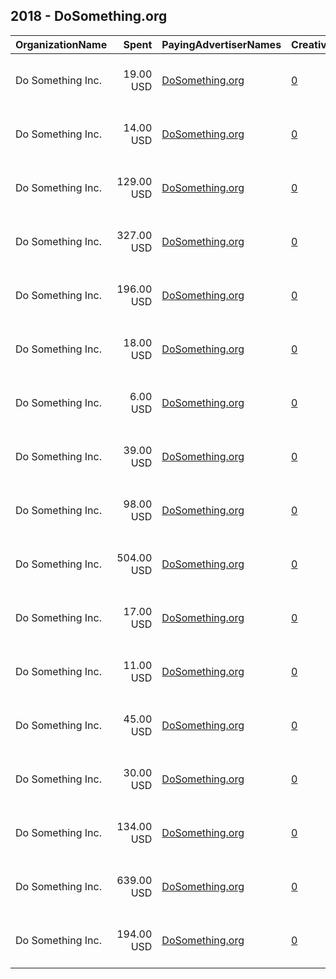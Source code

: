 ## 2018 - DoSomething.org 
|OrganizationName|Spent|PayingAdvertiserNames|CreativeUrls|Impressions|Genders|AgeBrackets|CountryCodes|BillingAddresses|CandidateBallotInformation|
|:---|---:|:---|:---|---:|:---|:---|:---|:---|:---|
|Do Something  Inc.|19.00 USD|[DoSomething.org](2018/DoSomething.org.md)|[0](https://www.snap.com/political-ads/asset/bd1d30c7664af1a455d38002dd55d2bf745b86a2a32cbc071a4f778a717974d6?mediaType=mp4)|6,706||18-20|united states|"19 West 21st Street, 8th Floor,New York,10010,US"||
|Do Something  Inc.|14.00 USD|[DoSomething.org](2018/DoSomething.org.md)|[0](https://www.snap.com/political-ads/asset/ece5027c8704c100cd7193ebd88f04723de24faace51f2db9e715ed3be376d54?mediaType=mp4)|5,397||18-20|united states|"19 West 21st Street, 8th Floor,New York,10010,US"||
|Do Something  Inc.|129.00 USD|[DoSomething.org](2018/DoSomething.org.md)|[0](https://www.snap.com/political-ads/asset/c9d2a52daec5296505a18a2c61ce3c0174739c313601a3df8b25cec100a032c0?mediaType=mp4)|43,003||18-20|united states|"19 West 21st Street, 8th Floor,New York,10010,US"||
|Do Something  Inc.|327.00 USD|[DoSomething.org](2018/DoSomething.org.md)|[0](https://www.snap.com/political-ads/asset/bba83dcbfbfe2e22b04b747fd813f5bea09cdb7f177741c91c276fac6bb73c85?mediaType=mp4)|102,451||18-20|united states|"19 West 21st Street, 8th Floor,New York,10010,US"||
|Do Something  Inc.|196.00 USD|[DoSomething.org](2018/DoSomething.org.md)|[0](https://www.snap.com/political-ads/asset/bd1d30c7664af1a455d38002dd55d2bf745b86a2a32cbc071a4f778a717974d6?mediaType=mp4)|65,718||18-20|united states|"19 West 21st Street, 8th Floor,New York,10010,US"||
|Do Something  Inc.|18.00 USD|[DoSomething.org](2018/DoSomething.org.md)|[0](https://www.snap.com/political-ads/asset/bd1d30c7664af1a455d38002dd55d2bf745b86a2a32cbc071a4f778a717974d6?mediaType=mp4)|6,277||18-20|united states|"19 West 21st Street, 8th Floor,New York,10010,US"||
|Do Something  Inc.|6.00 USD|[DoSomething.org](2018/DoSomething.org.md)|[0](https://www.snap.com/political-ads/asset/e3574828f7bef63d3998478283eadcbe3c3e54d6a2aef56bd615ba56cd06a02f?mediaType=mp4)|2,216||18-20|united states|"19 West 21st Street, 8th Floor,New York,10010,US"||
|Do Something  Inc.|39.00 USD|[DoSomething.org](2018/DoSomething.org.md)|[0](https://www.snap.com/political-ads/asset/ece5027c8704c100cd7193ebd88f04723de24faace51f2db9e715ed3be376d54?mediaType=mp4)|13,215||18-20|united states|"19 West 21st Street, 8th Floor,New York,10010,US"||
|Do Something  Inc.|98.00 USD|[DoSomething.org](2018/DoSomething.org.md)|[0](https://www.snap.com/political-ads/asset/3f85367033fe6fd8e1ffff9780a32f74d2cdc10ed8ad3223b77d1d2a9f0ce059?mediaType=mp4)|34,292||18-20|united states|"19 West 21st Street, 8th Floor,New York,10010,US"||
|Do Something  Inc.|504.00 USD|[DoSomething.org](2018/DoSomething.org.md)|[0](https://www.snap.com/political-ads/asset/f03bbe3bac5d97bb6a961fd40e10e71768355137cce77cb979c872dbba51d6a0?mediaType=mp4)|171,604||18-20|united states|"19 West 21st Street, 8th Floor,New York,10010,US"||
|Do Something  Inc.|17.00 USD|[DoSomething.org](2018/DoSomething.org.md)|[0](https://www.snap.com/political-ads/asset/bba83dcbfbfe2e22b04b747fd813f5bea09cdb7f177741c91c276fac6bb73c85?mediaType=mp4)|5,888||18-20|united states|"19 West 21st Street, 8th Floor,New York,10010,US"||
|Do Something  Inc.|11.00 USD|[DoSomething.org](2018/DoSomething.org.md)|[0](https://www.snap.com/political-ads/asset/31ced5c5a1da706874d5e02d43aeca0567a4a2437b00e769cf07c790439b95ed?mediaType=mp4)|4,056||18-20|united states|"19 West 21st Street, 8th Floor,New York,10010,US"||
|Do Something  Inc.|45.00 USD|[DoSomething.org](2018/DoSomething.org.md)|[0](https://www.snap.com/political-ads/asset/bba83dcbfbfe2e22b04b747fd813f5bea09cdb7f177741c91c276fac6bb73c85?mediaType=mp4)|16,229||18-20|united states|"19 West 21st Street, 8th Floor,New York,10010,US"||
|Do Something  Inc.|30.00 USD|[DoSomething.org](2018/DoSomething.org.md)|[0](https://www.snap.com/political-ads/asset/bd1d30c7664af1a455d38002dd55d2bf745b86a2a32cbc071a4f778a717974d6?mediaType=mp4)|10,681||18-20|united states|"19 West 21st Street, 8th Floor,New York,10010,US"||
|Do Something  Inc.|134.00 USD|[DoSomething.org](2018/DoSomething.org.md)|[0](https://www.snap.com/political-ads/asset/3f85367033fe6fd8e1ffff9780a32f74d2cdc10ed8ad3223b77d1d2a9f0ce059?mediaType=mp4)|44,081||18-20|united states|"19 West 21st Street, 8th Floor,New York,10010,US"||
|Do Something  Inc.|639.00 USD|[DoSomething.org](2018/DoSomething.org.md)|[0](https://www.snap.com/political-ads/asset/f03bbe3bac5d97bb6a961fd40e10e71768355137cce77cb979c872dbba51d6a0?mediaType=mp4)|221,449||18-20|united states|"19 West 21st Street, 8th Floor,New York,10010,US"||
|Do Something  Inc.|194.00 USD|[DoSomething.org](2018/DoSomething.org.md)|[0](https://www.snap.com/political-ads/asset/3f85367033fe6fd8e1ffff9780a32f74d2cdc10ed8ad3223b77d1d2a9f0ce059?mediaType=mp4)|69,792||18-20|united states|"19 West 21st Street, 8th Floor,New York,10010,US"||
